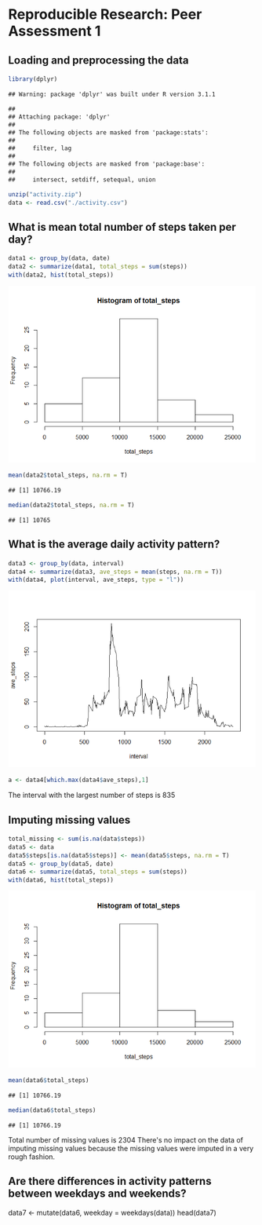 # Reproducible Research: Peer Assessment 1


## Loading and preprocessing the data

```r
library(dplyr)
```

```
## Warning: package 'dplyr' was built under R version 3.1.1
```

```
## 
## Attaching package: 'dplyr'
## 
## The following objects are masked from 'package:stats':
## 
##     filter, lag
## 
## The following objects are masked from 'package:base':
## 
##     intersect, setdiff, setequal, union
```

```r
unzip("activity.zip")
data <- read.csv("./activity.csv") 
```

## What is mean total number of steps taken per day?

```r
data1 <- group_by(data, date)
data2 <- summarize(data1, total_steps = sum(steps))
with(data2, hist(total_steps))
```

![](./PA1_template_files/figure-html/unnamed-chunk-2-1.png) 

```r
mean(data2$total_steps, na.rm = T)
```

```
## [1] 10766.19
```

```r
median(data2$total_steps, na.rm = T)
```

```
## [1] 10765
```

## What is the average daily activity pattern?

```r
data3 <- group_by(data, interval)
data4 <- summarize(data3, ave_steps = mean(steps, na.rm = T))
with(data4, plot(interval, ave_steps, type = "l"))
```

![](./PA1_template_files/figure-html/unnamed-chunk-3-1.png) 

```r
a <- data4[which.max(data4$ave_steps),1]
```
The interval with the largest number of steps is 835


## Imputing missing values

```r
total_missing <- sum(is.na(data$steps))
data5 <- data
data5$steps[is.na(data5$steps)] <- mean(data5$steps, na.rm = T)
data5 <- group_by(data5, date)
data6 <- summarize(data5, total_steps = sum(steps))
with(data6, hist(total_steps))
```

![](./PA1_template_files/figure-html/unnamed-chunk-4-1.png) 

```r
mean(data6$total_steps)
```

```
## [1] 10766.19
```

```r
median(data6$total_steps)
```

```
## [1] 10766.19
```
Total number of missing values is 2304
There's no impact on the data of imputing missing values because the missing values were imputed in a very rough fashion.

## Are there differences in activity patterns between weekdays and weekends?

data7 <- mutate(data6, weekday = weekdays(data))
head(data7)

